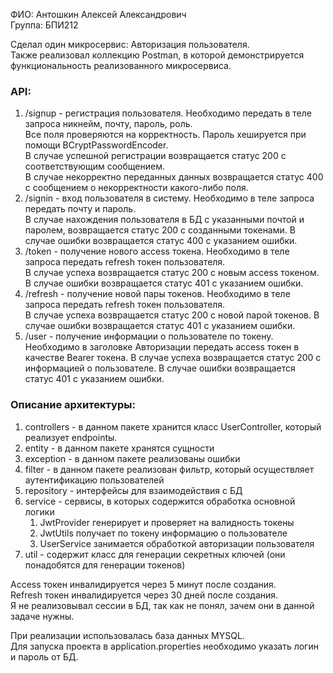 ФИО: Антошкин Алексей Александрович\
Группа: БПИ212

Сделал один микросервис: Авторизация пользователя.\
Также реализовал коллекцию Postman, в которой демонстрируется функциональность реализованного микросервиса.

**<h3>API:</h3>**
1. /signup - регистрация пользователя. Необходимо передать в теле запроса никнейм, почту, пароль, роль.\
Все поля проверяются на корректность. Пароль хешируется при помощи BCryptPasswordEncoder.\
В случае успешной регистрации возвращается статус 200 с соответствующим сообщением.\
В случае некорректно переданных данных возвращается статус 400 с сообщением о некорректности какого-либо поля.
2. /signin - вход пользователя в систему. Необходимо в теле запроса передать почту и пароль. \
В случае нахождения пользователя в БД с указанными почтой и паролем, возвращается статус 200 с созданными токенами.
В случае ошибки возвращается статус 400 с указанием ошибки.
3. /token - получение нового access токена. Необходимо в теле запроса передать refresh токен пользователя.\
В случае успеха возвращается статус 200 с новым access токеном.
В случае ошибки возвращается статус 401 с указанием ошибки.
4. /refresh - получение новой пары токенов. Необходимо в теле запроса передать refresh токен пользователя.\
В случае успеха возвращается статус 200 с новой парой токенов.
В случае ошибки возвращается статус 401 с указанием ошибки.
5. /user - получение информации о пользователе по токену. Необходимо в заголовке Авторизации передать access токен 
в качестве Bearer токена.
В случае успеха возвращается статус 200 с информацией о пользователе.
В случае ошибки возвращается статус 401 с указанием ошибки.

**<h3>Описание архитектуры:</h3>**
1. controllers - в данном пакете хранится класс UserController, который реализует endpointы.
2. entity - в данном пакете хранятся сущности
3. exception - в данном пакете реализованы ошибки
4. filter - в данном пакете реализован фильтр, который осуществляет аутентификацию пользователей
5. repository - интерфейсы для взаимодействия с БД
6. service - сервисы, в которых содержится обработка основной логики
   1. JwtProvider генерирует и проверяет на валидность токены
   2.  JwtUtils получает по токену информацию о пользователе
   3. UserService занимается обработкой авторизации пользователя
7. util - содержит класс для генерации секретных ключей (они понадобятся для генерации токенов)

Access токен инвалидируется через 5 минут после создания.\
Refresh токен инвалидируется через 30 дней после создания.\
Я не реализовывал сессии в БД, так как не понял, зачем они в данной задаче нужны.

При реализации использовалась база данных MYSQL.\
Для запуска проекта в application.properties необходимо указать логин и пароль от БД.
